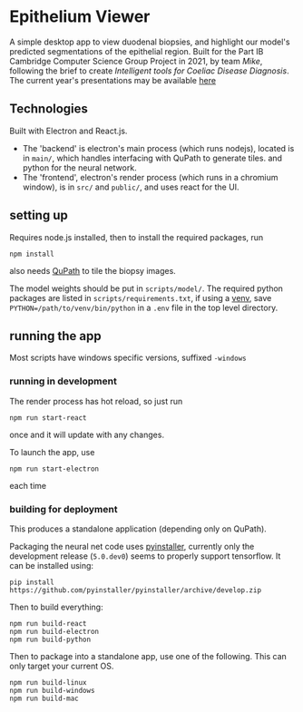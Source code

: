 # Epithelium Viewer
A simple desktop app to view duodenal biopsies, and highlight our model's predicted segmentations of the epithelial region.
Built for the Part IB Cambridge Computer Science Group Project in 2021, by team *Mike*, following the brief to create *Intelligent tools for Coeliac Disease Diagnosis*. The current year's presentations may be available [here](https://www.cst.cam.ac.uk/teaching/part-ib/group-projects/presentations)

## Technologies
Built with Electron and React.js.

- The 'backend' is electron's main process (which runs nodejs), located is in `main/`, which handles interfacing with QuPath to generate tiles. and python for the neural network.
- The 'frontend', electron's render process (which runs in a chromium window), is in `src/` and `public/`, and uses react for the UI.


## setting up
Requires node.js installed, then to install the required packages, run
```
npm install
```
also needs [QuPath](https://qupath.github.io/) to tile the biopsy images.

The model weights should be put in `scripts/model/`.
The required python packages are listed in `scripts/requirements.txt`, if using a [venv](https://docs.python.org/3/library/venv.html), save `PYTHON=/path/to/venv/bin/python` in a `.env` file in the top level directory.

## running the app
Most scripts have windows specific versions, suffixed `-windows`

### running in development
The render process has hot reload, so just run
```
npm run start-react
```
once and it will update with any changes.


To launch the app, use

```
npm run start-electron
```
each time

### building for deployment
This produces a standalone application (depending only on QuPath).

Packaging the neural net code uses [pyinstaller](https://www.pyinstaller.org/downloads.html), currently only the development release (`5.0.dev0`) seems to properly support tensorflow. It can be installed using:
```
pip install https://github.com/pyinstaller/pyinstaller/archive/develop.zip
```

Then to build everything:
```
npm run build-react
npm run build-electron
npm run build-python
```

Then to package into a standalone app, use one of the following. This can only target your current OS.
```
npm run build-linux
npm run build-windows
npm run build-mac
```
